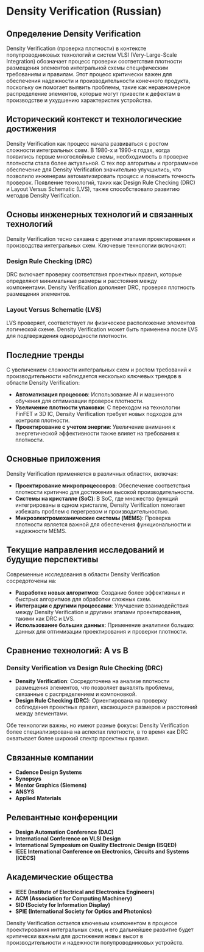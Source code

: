 # Density Verification (Russian)

## Определение Density Verification

Density Verification (проверка плотности) в контексте полупроводниковых технологий и систем VLSI (Very-Large-Scale Integration) обозначает процесс проверки соответствия плотности размещения элементов интегральной схемы специфическим требованиям и правилам. Этот процесс критически важен для обеспечения надежности и производительности конечного продукта, поскольку он помогает выявить проблемы, такие как неравномерное распределение элементов, которые могут привести к дефектам в производстве и ухудшению характеристик устройства.

## Исторический контекст и технологические достижения

Density Verification как процесс начала развиваться с ростом сложности интегральных схем. В 1980-х и 1990-х годах, когда появились первые многослойные схемы, необходимость в проверке плотности стала более актуальной. С тех пор алгоритмы и программное обеспечение для Density Verification значительно улучшились, что позволило инженерам автоматизировать процесс и повысить точность проверок. Появление технологий, таких как Design Rule Checking (DRC) и Layout Versus Schematic (LVS), также способствовало развитию методов Density Verification.

## Основы инженерных технологий и связанных технологий

Density Verification тесно связана с другими этапами проектирования и производства интегральных схем. Ключевые технологии включают:

### Design Rule Checking (DRC)

DRC включает проверку соответствия проектных правил, которые определяют минимальные размеры и расстояния между компонентами. Density Verification дополняет DRC, проверяя плотность размещения элементов.

### Layout Versus Schematic (LVS)

LVS проверяет, соответствует ли физическое расположение элементов логической схеме. Density Verification может быть применена после LVS для подтверждения однородности плотности.

## Последние тренды

С увеличением сложности интегральных схем и ростом требований к производительности наблюдается несколько ключевых трендов в области Density Verification:

- **Автоматизация процессов**: Использование AI и машинного обучения для оптимизации проверок плотности.
- **Увеличение плотности упаковки**: С переходом на технологии FinFET и 3D IC, Density Verification требует новых подходов для контроля плотности.
- **Проектирование с учетом энергии**: Увеличение внимания к энергетической эффективности также влияет на требования к плотности.

## Основные приложения

Density Verification применяется в различных областях, включая:

- **Проектирование микропроцессоров**: Обеспечение соответствия плотности критично для достижения высокой производительности.
- **Системы на кристалле (SoC)**: В SoC, где множество функций интегрированы в одном кристалле, Density Verification помогает избежать проблем с перегревом и производительностью.
- **Микроэлектромеханические системы (MEMS)**: Проверка плотности является важной для обеспечения функциональности и надежности MEMS.

## Текущие направления исследований и будущие перспективы

Современные исследования в области Density Verification сосредоточены на:

- **Разработке новых алгоритмов**: Создание более эффективных и быстрых алгоритмов для обработки сложных схем.
- **Интеграции с другими процессами**: Улучшение взаимодействия между Density Verification и другими этапами проектирования, такими как DRC и LVS.
- **Использование больших данных**: Применение аналитики больших данных для оптимизации проектирования и проверки плотности.

## Сравнение технологий: A vs B

### Density Verification vs Design Rule Checking (DRC)

- **Density Verification**: Сосредоточена на анализе плотности размещения элементов, что позволяет выявлять проблемы, связанные с распределением и компоновкой.
- **Design Rule Checking (DRC)**: Ориентирована на проверку соблюдения проектных правил, касающихся размеров и расстояний между элементами.

Обе технологии важны, но имеют разные фокусы: Density Verification более специализирована на аспектах плотности, в то время как DRC охватывает более широкий спектр проектных правил.

## Связанные компании

- **Cadence Design Systems**
- **Synopsys**
- **Mentor Graphics (Siemens)**
- **ANSYS**
- **Applied Materials**

## Релевантные конференции

- **Design Automation Conference (DAC)**
- **International Conference on VLSI Design**
- **International Symposium on Quality Electronic Design (ISQED)**
- **IEEE International Conference on Electronics, Circuits and Systems (ICECS)**

## Академические общества

- **IEEE (Institute of Electrical and Electronics Engineers)**
- **ACM (Association for Computing Machinery)**
- **SID (Society for Information Display)**
- **SPIE (International Society for Optics and Photonics)**

Density Verification остается ключевым компонентом в процессе проектирования интегральных схем, и его дальнейшее развитие будет критически важным для достижения новых высот в производительности и надежности полупроводниковых устройств.